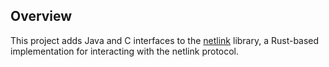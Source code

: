 ## Overview

This project adds Java and C interfaces to the [netlink](https://github.com/rustp2p/NetLink/tree/main/netlink_core) library, a Rust-based implementation for interacting with the netlink protocol.
